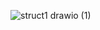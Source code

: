 ![struct1 drawio (1)](https://github.com/drshahizan/software-engineering/assets/128146716/476d4027-7979-4885-85e5-ff170879a32b)
